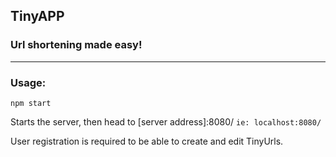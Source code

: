 ## TinyAPP
### Url shortening made easy!

--------------------------------------------------------

### Usage:

```
npm start
```

Starts the server, then head to [server address]:8080/ `ie: localhost:8080/`

User registration is required to be able to create and edit TinyUrls.
